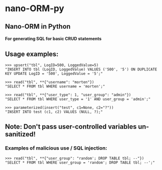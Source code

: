 # nano-ORM-py
## Nano-ORM in Python
#### For generating SQL for basic CRUD statements


## Usage examples:

    >>> upsert("tbl", LogID=500, LoggedValue=5)
    "INSERT INTO tbl (LogID, LoggedValue) VALUES ('500', '5') ON DUPLICATE KEY UPDATE LogID = '500', LoggedValue = '5';"

    >>> read("tbl", **{"username": "morten"})
    "SELECT * FROM tbl WHERE username = 'morten';"

    >>> read("tbl", **{"user_type": 1, "user_group": "admin"})
    "SELECT * FROM tbl WHERE user_type = '1' AND user_group = 'admin';"

    >>> parameterized(insert("test", c1=None, c2="?"))
    "INSERT INTO test (c1, c2) VALUES (NULL, ?);"


## **Note**: Don't pass user-controlled variables un-sanitized! 
### Examples of malicious use / SQL injection:

    >>> read("tbl", **{"user_group": "random'; DROP TABLE tbl; --"})
    "SELECT * FROM tbl WHERE user_group = 'random'; DROP TABLE tbl; --';"
